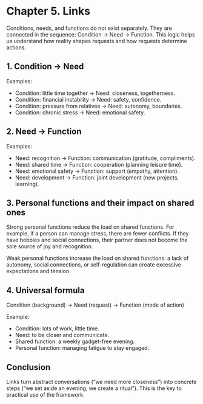 <div style="page-break-before: always;"></div>

# Chapter 5. Links

Conditions, needs, and functions do not exist separately. They are connected in the sequence: Condition → Need → Function. This logic helps us understand how reality shapes requests and how requests determine actions.

## 1. Condition → Need

Examples:

- Condition: little time together → Need: closeness, togetherness.
- Condition: financial instability → Need: safety, confidence.
- Condition: pressure from relatives → Need: autonomy, boundaries.
- Condition: chronic stress → Need: emotional safety.

## 2. Need → Function

Examples:

- Need: recognition → Function: communication (gratitude, compliments).
- Need: shared time → Function: cooperation (planning leisure time).
- Need: emotional safety → Function: support (empathy, attention).
- Need: development → Function: joint development (new projects, learning).

## 3. Personal functions and their impact on shared ones

Strong personal functions reduce the load on shared functions. For example, if a person can manage stress, there are fewer conflicts. If they have hobbies and social connections, their partner does not become the sole source of joy and recognition.

Weak personal functions increase the load on shared functions: a lack of autonomy, social connections, or self-regulation can create excessive expectations and tension.

## 4. Universal formula

Condition (background) → Need (request) → Function (mode of action)

Example:

- Condition: lots of work, little time.
- Need: to be closer and communicate.
- Shared function: a weekly gadget-free evening.
- Personal function: managing fatigue to stay engaged.

## Conclusion

Links turn abstract conversations (“we need more closeness”) into concrete steps (“we set aside an evening, we create a ritual”). This is the key to practical use of the framework.
